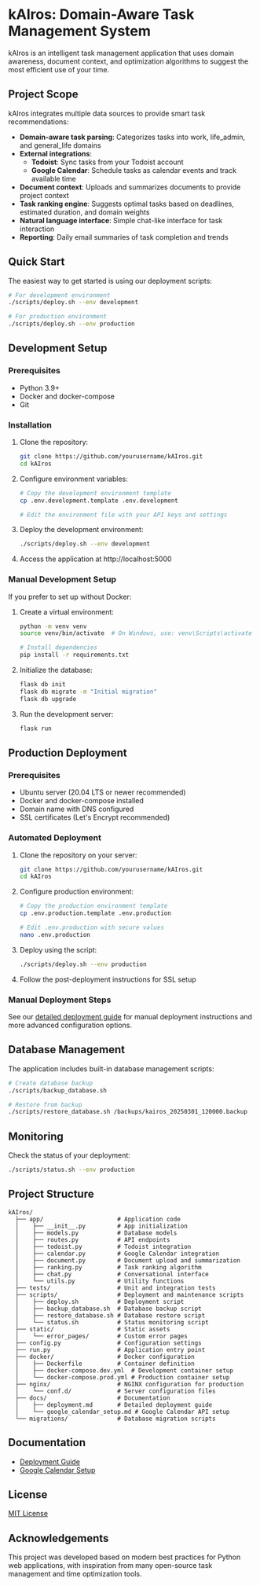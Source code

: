 # kAIros: Domain-Aware Task Management System

kAIros is an intelligent task management application that uses domain awareness, document context, and optimization algorithms to suggest the most efficient use of your time.

## Project Scope

kAIros integrates multiple data sources to provide smart task recommendations:

- **Domain-aware task parsing**: Categorizes tasks into work, life_admin, and general_life domains
- **External integrations**: 
  - **Todoist**: Sync tasks from your Todoist account
  - **Google Calendar**: Schedule tasks as calendar events and track available time
- **Document context**: Uploads and summarizes documents to provide project context
- **Task ranking engine**: Suggests optimal tasks based on deadlines, estimated duration, and domain weights
- **Natural language interface**: Simple chat-like interface for task interaction
- **Reporting**: Daily email summaries of task completion and trends

## Quick Start

The easiest way to get started is using our deployment scripts:

```bash
# For development environment
./scripts/deploy.sh --env development

# For production environment
./scripts/deploy.sh --env production
```

## Development Setup

### Prerequisites

- Python 3.9+
- Docker and docker-compose
- Git

### Installation

1. Clone the repository:
   ```bash
   git clone https://github.com/yourusername/kAIros.git
   cd kAIros
   ```

2. Configure environment variables:
   ```bash
   # Copy the development environment template
   cp .env.development.template .env.development
   
   # Edit the environment file with your API keys and settings
   ```

3. Deploy the development environment:
   ```bash
   ./scripts/deploy.sh --env development
   ```

4. Access the application at http://localhost:5000

### Manual Development Setup

If you prefer to set up without Docker:

1. Create a virtual environment:
   ```bash
   python -m venv venv
   source venv/bin/activate  # On Windows, use: venv\Scripts\activate
   
   # Install dependencies
   pip install -r requirements.txt
   ```

2. Initialize the database:
   ```bash
   flask db init
   flask db migrate -m "Initial migration"
   flask db upgrade
   ```

3. Run the development server:
   ```bash
   flask run
   ```

## Production Deployment

### Prerequisites

- Ubuntu server (20.04 LTS or newer recommended)
- Docker and docker-compose installed
- Domain name with DNS configured
- SSL certificates (Let's Encrypt recommended)

### Automated Deployment

1. Clone the repository on your server:
   ```bash
   git clone https://github.com/yourusername/kAIros.git
   cd kAIros
   ```

2. Configure production environment:
   ```bash
   # Copy the production environment template
   cp .env.production.template .env.production
   
   # Edit .env.production with secure values
   nano .env.production
   ```

3. Deploy using the script:
   ```bash
   ./scripts/deploy.sh --env production
   ```

4. Follow the post-deployment instructions for SSL setup

### Manual Deployment Steps

See our [detailed deployment guide](docs/deployment.md) for manual deployment instructions and more advanced configuration options.

## Database Management

The application includes built-in database management scripts:

```bash
# Create database backup
./scripts/backup_database.sh

# Restore from backup
./scripts/restore_database.sh /backups/kairos_20250301_120000.backup
```

## Monitoring

Check the status of your deployment:

```bash
./scripts/status.sh --env production
```

## Project Structure

```
kAIros/
  ├── app/                     # Application code
  │    ├── __init__.py         # App initialization
  │    ├── models.py           # Database models
  │    ├── routes.py           # API endpoints
  │    ├── todoist.py          # Todoist integration
  │    ├── calendar.py         # Google Calendar integration
  │    ├── document.py         # Document upload and summarization
  │    ├── ranking.py          # Task ranking algorithm
  │    ├── chat.py             # Conversational interface
  │    └── utils.py            # Utility functions
  ├── tests/                   # Unit and integration tests
  ├── scripts/                 # Deployment and maintenance scripts
  │    ├── deploy.sh           # Deployment script
  │    ├── backup_database.sh  # Database backup script
  │    ├── restore_database.sh # Database restore script
  │    └── status.sh           # Status monitoring script
  ├── static/                  # Static assets
  │    └── error_pages/        # Custom error pages
  ├── config.py                # Configuration settings
  ├── run.py                   # Application entry point
  ├── docker/                  # Docker configuration
  │    ├── Dockerfile          # Container definition
  │    ├── docker-compose.dev.yml  # Development container setup
  │    └── docker-compose.prod.yml # Production container setup
  ├── nginx/                   # NGINX configuration for production
  │    └── conf.d/             # Server configuration files
  ├── docs/                    # Documentation
  │    ├── deployment.md       # Detailed deployment guide
  │    └── google_calendar_setup.md # Google Calendar API setup
  └── migrations/              # Database migration scripts
```

## Documentation

- [Deployment Guide](docs/deployment.md)
- [Google Calendar Setup](docs/google_calendar_setup.md)

## License

[MIT License](LICENSE)

## Acknowledgements

This project was developed based on modern best practices for Python web applications, with inspiration from many open-source task management and time optimization tools.